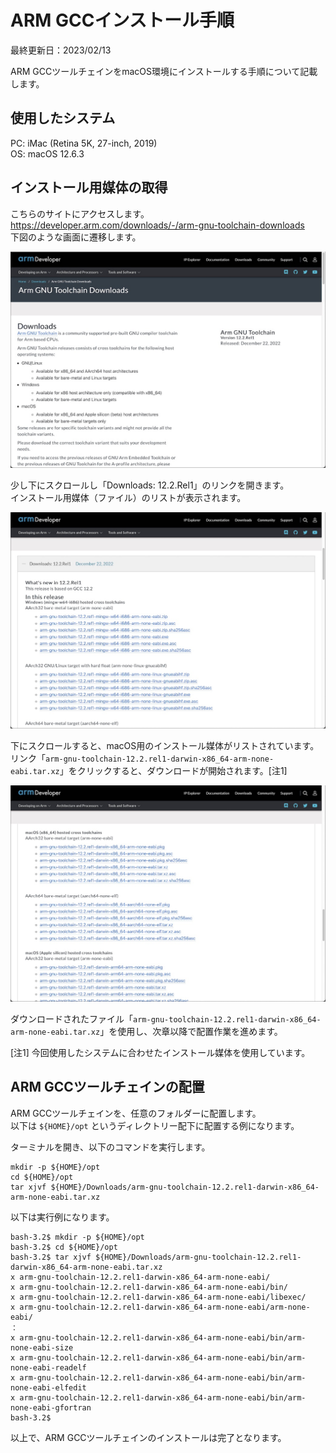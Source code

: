 # ARM GCCインストール手順

最終更新日：2023/02/13

ARM GCCツールチェインをmacOS環境にインストールする手順について記載します。

## 使用したシステム

PC: iMac (Retina 5K, 27-inch, 2019)<br>
OS: macOS 12.6.3

## インストール用媒体の取得

こちらのサイトにアクセスします。<br>
https://developer.arm.com/downloads/-/arm-gnu-toolchain-downloads<br>
下図のような画面に遷移します。

<img src="assets01/0007.jpg" width="550">

少し下にスクロールし「Downloads: 12.2.Rel1」のリンクを開きます。<br>
インストール用媒体（ファイル）のリストが表示されます。

<img src="assets01/0008.jpg" width="550">

下にスクロールすると、macOS用のインストール媒体がリストされています。<br>
リンク「`arm-gnu-toolchain-12.2.rel1-darwin-x86_64-arm-none-eabi.tar.xz`」をクリックすると、ダウンロードが開始されます。[注1]

<img src="assets01/0009.jpg" width="550">

ダウンロードされたファイル「`arm-gnu-toolchain-12.2.rel1-darwin-x86_64-arm-none-eabi.tar.xz`」を使用し、次章以降で配置作業を進めます。

[注1] 今回使用したシステムに合わせたインストール媒体を使用しています。

## ARM GCCツールチェインの配置

ARM GCCツールチェインを、任意のフォルダーに配置します。<br>
以下は `${HOME}/opt` というディレクトリー配下に配置する例になります。

ターミナルを開き、以下のコマンドを実行します。

```
mkdir -p ${HOME}/opt
cd ${HOME}/opt
tar xjvf ${HOME}/Downloads/arm-gnu-toolchain-12.2.rel1-darwin-x86_64-arm-none-eabi.tar.xz
```

以下は実行例になります。

```
bash-3.2$ mkdir -p ${HOME}/opt
bash-3.2$ cd ${HOME}/opt
bash-3.2$ tar xjvf ${HOME}/Downloads/arm-gnu-toolchain-12.2.rel1-darwin-x86_64-arm-none-eabi.tar.xz
x arm-gnu-toolchain-12.2.rel1-darwin-x86_64-arm-none-eabi/
x arm-gnu-toolchain-12.2.rel1-darwin-x86_64-arm-none-eabi/bin/
x arm-gnu-toolchain-12.2.rel1-darwin-x86_64-arm-none-eabi/libexec/
x arm-gnu-toolchain-12.2.rel1-darwin-x86_64-arm-none-eabi/arm-none-eabi/
：
x arm-gnu-toolchain-12.2.rel1-darwin-x86_64-arm-none-eabi/bin/arm-none-eabi-size
x arm-gnu-toolchain-12.2.rel1-darwin-x86_64-arm-none-eabi/bin/arm-none-eabi-readelf
x arm-gnu-toolchain-12.2.rel1-darwin-x86_64-arm-none-eabi/bin/arm-none-eabi-elfedit
x arm-gnu-toolchain-12.2.rel1-darwin-x86_64-arm-none-eabi/bin/arm-none-eabi-gfortran
bash-3.2$
```

以上で、ARM GCCツールチェインのインストールは完了となります。
